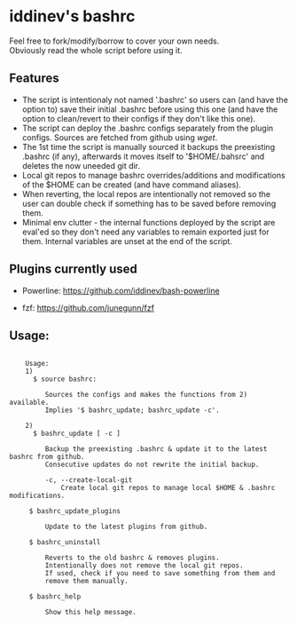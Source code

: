 # iddinev's bashrc

Feel free to fork/modify/borrow to cover your own needs.  
Obviously read the whole script before using it.

## Features
- The script is intentionaly not named '.bashrc' so users can (and have the option to) save their initial .bashrc
  before using this one (and have the option to clean/revert to their configs if they don't like this one).
- The script can deploy the .bashrc configs separately from the plugin configs. Sources are fetched
  from github using *wget*.
- The 1st time the script is manually sourced it backups the preexisting .bashrc (if any),
  afterwards it moves itself to '$HOME/.bahsrc' and deletes the now uneeded git dir.
- Local git repos to manage bashrc overrides/additions and modifications of the $HOME
  can be created (and have command aliases).
- When reverting, the local repos are intentionally not removed
  so the user can double check if something has to be saved before removing them.
- Minimal env clutter - the internal functions deployed by the script are eval'ed
  so they don't need any variables to remain exported just for them. Internal variables are
  unset at the end of the script.
  
## Plugins currently used
- Powerline:
  https://github.com/iddinev/bash-powerline  

- fzf:
  https://github.com/junegunn/fzf

## Usage:
```

    Usage:
    1)
      $ source bashrc:

         Sources the configs and makes the functions from 2) available.
         Implies '$ bashrc_update; bashrc_update -c'.

    2)
      $ bashrc_update [ -c ]

         Backup the preexisting .bashrc & update it to the latest bashrc from github.
         Consecutive updates do not rewrite the initial backup.

         -c, --create-local-git
             Create local git repos to manage local $HOME & .bashrc modifications.

     $ bashrc_update_plugins

         Update to the latest plugins from github.

     $ bashrc_uninstall

         Reverts to the old bashrc & removes plugins.
         Intentionally does not remove the local git repos.
         If used, check if you need to save something from them and
         remove them manually.

     $ bashrc_help

         Show this help message.

```
